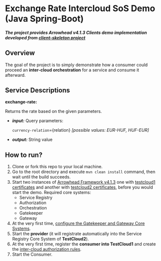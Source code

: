 # Exchange Rate Intercloud SoS Demo (Java Spring-Boot)
##### The project provides Arrowhead v4.1.3 Clients demo implementation developed from [client-skeleton project](https://github.com/arrowhead-f/client-skeleton-java-spring)

## Overview
The goal of the project is to simply demonstrate how a consumer could proceed an **inter-cloud orchestration** for a service and consume it afterward.

## Service Descriptions
**exchange-rate:**

Returns the rate based on the given parameters.
* ***input:*** Query parameters: 

  `currency-relation`={relation} *[possible values: EUR-HUF, HUF-EUR]*
 
* ***output:*** String value

## How to run?
1. Clone or fork this repo to your local machine.
2. Go to the root directory and execute `mvn clean install` command, then wait until the build succeeds.
3. Start two instances of [Arrowhead Framework v4.1.3](https://github.com/arrowhead-f/core-java-spring) one with [testcloud1 certificates](https://github.com/arrowhead-f/core-java-spring/tree/master/certificates/testcloud1) and another with [testcloud2 certificates](https://github.com/arrowhead-f/core-java-spring/tree/master/certificates/testcloud2), before you would start the demo.
   Required core systems:
   * Service Registry
   * Authorization
   * Orchestration
   * Gatekeeper
   * Gateway
4. At the very first time, [configure the Gatekeeper and Gateway Core Systems](https://github.com/arrowhead-f/core-java-spring/blob/master/documentation/gatekeeper/GatekeeperSetup.md).
5. Start the **provider** (it will registrate automatically into the Service Registry Core System of **TestCloud2**).
7. At the very first time, register the **consumer into TestCloud1** and create the [inter-cloud authorization rules](https://github.com/arrowhead-f/core-java-spring#authorization_endpoints_post_intercloud).
8. Start the Consumer.
